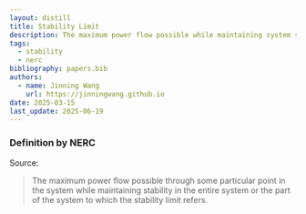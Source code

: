 ```yaml
---
layout: distill
title: Stability Limit
description: The maximum power flow possible while maintaining system stability.
tags:
  - stability
  - nerc
bibliography: papers.bib
authors:
  - name: Jinning Wang
    url: https://jinningwang.github.io
date: 2025-03-15
last_update: 2025-06-19
---
```


### Definition by NERC

Source: <d-cite key="nerc2024glossary"></d-cite>

> The maximum power flow possible through some particular point in the system while maintaining stability in the entire system or the part of the system to which the stability limit refers.
